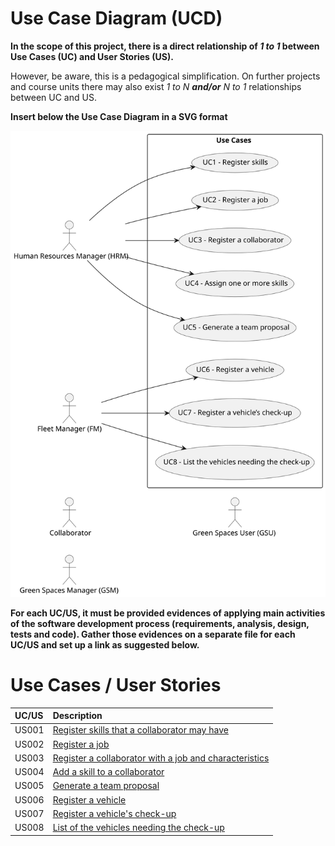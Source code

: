 # Use Case Diagram (UCD)

**In the scope of this project, there is a direct relationship of _1 to 1_ between Use Cases (UC) and User Stories (US).**

However, be aware, this is a pedagogical simplification. On further projects and course units there may also exist _1 to N **and/or** N to 1_ relationships between UC and US.

**Insert below the Use Case Diagram in a SVG format**

![Use Case Diagram](svg/use-case-diagram.svg)

**For each UC/US, it must be provided evidences of applying main activities of the software development process (requirements, analysis, design, tests and code). Gather those evidences on a separate file for each UC/US and set up a link as suggested below.**

# Use Cases / User Stories

| UC/US | Description                                                                                                |                   
|:------|:-----------------------------------------------------------------------------------------------------------|
| US001 | [Register skills that a collaborator may have](../../us001/Readme.md)                                      |
| US002 | [Register a job](../../us002/Readme.md)                                                                    |
| US003 | [Register a collaborator with a job and characteristics](../../us003/Readme.md)                            |
| US004 | [Add a skill to a collaborator](../../us004/Readme.md)                                                     |
| US005 | [Generate a team proposal](../../us005/Readme.md)                                                          |
| US006 | [Register a vehicle](../../us006/Readme.md)                                                                |
| US007 | [Register a vehicle's check-up](../../us007/Readme.md)                                                     |
| US008 | [List of the vehicles needing the check-up](../../us008/Readme.md)                                         |
